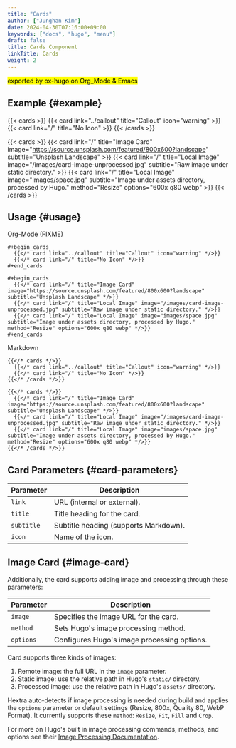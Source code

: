 ```yaml
---
title: "Cards"
author: ["Junghan Kim"]
date: 2024-04-30T07:16:00+09:00
keywords: ["docs", "hugo", "menu"]
draft: false
title: Cards Component
linkTitle: Cards
weight: 2
---
```


<mark>exported by ox-hugo on Org_Mode &amp; Emacs</mark> <!--more-->


## Example {#example}

{{< cards >}}
{{< card link="../callout" title="Callout" icon="warning" >}}
{{< card link="/" title="No Icon" >}}
{{< /cards >}}

{{< cards >}}
{{< card link="/" title="Image Card" image="https://source.unsplash.com/featured/800x600?landscape" subtitle="Unsplash Landscape" >}}
{{< card link="/" title="Local Image" image="/images/card-image-unprocessed.jpg" subtitle="Raw image under static directory." >}}
{{< card link="/" title="Local Image" image="images/space.jpg" subtitle="Image under assets directory, processed by Hugo." method="Resize" options="600x q80 webp" >}}
{{< /cards >}}


## Usage {#usage}

Org-Mode (FIXME)

```text { linenos=false,filename="Org-Mode" }
#+begin_cards
  {{</* card link="../callout" title="Callout" icon="warning" */>}}
  {{</* card link="/" title="No Icon" */>}}
#+end_cards
```

```text { linenos=false,filename="Org-Mode" }
#+begin_cards
  {{</* card link="/" title="Image Card" image="https://source.unsplash.com/featured/800x600?landscape" subtitle="Unsplash Landscape" */>}}
  {{</* card link="/" title="Local Image" image="/images/card-image-unprocessed.jpg" subtitle="Raw image under static directory." */>}}
  {{</* card link="/" title="Local Image" image="images/space.jpg" subtitle="Image under assets directory, processed by Hugo." method="Resize" options="600x q80 webp" */>}}
#+end_cards
```

Markdown

```text
{{</* cards */>}}
  {{</* card link="../callout" title="Callout" icon="warning" */>}}
  {{</* card link="/" title="No Icon" */>}}
{{</* /cards */>}}
```

```text
{{</* cards */>}}
  {{</* card link="/" title="Image Card" image="https://source.unsplash.com/featured/800x600?landscape" subtitle="Unsplash Landscape" */>}}
  {{</* card link="/" title="Local Image" image="/images/card-image-unprocessed.jpg" subtitle="Raw image under static directory." */>}}
  {{</* card link="/" title="Local Image" image="images/space.jpg" subtitle="Image under assets directory, processed by Hugo." method="Resize" options="600x q80 webp" */>}}
{{</* /cards */>}}
```


## Card Parameters {#card-parameters}

| Parameter  | Description                           |
|------------|---------------------------------------|
| `link`     | URL (internal or external).           |
| `title`    | Title heading for the card.           |
| `subtitle` | Subtitle heading (supports Markdown). |
| `icon`     | Name of the icon.                     |


## Image Card {#image-card}

Additionally, the card supports adding image and processing through these parameters:

| Parameter | Description                                 |
|-----------|---------------------------------------------|
| `image`   | Specifies the image URL for the card.       |
| `method`  | Sets Hugo's image processing method.        |
| `options` | Configures Hugo's image processing options. |

Card supports three kinds of images:

1.  Remote image: the full URL in the `image` parameter.
2.  Static image: use the relative path in Hugo's `static/` directory.
3.  Processed image: use the relative path in Hugo's `assets/` directory.

Hextra auto-detects if image processing is needed during build and applies the `options` parameter or default settings (Resize, 800x, Quality 80, WebP Format). It currently supports these `method`: `Resize`, `Fit`, `Fill` and `Crop`.

For more on Hugo's built in image processing commands, methods, and options see their [Image Processing Documentation](https://gohugo.io/content-management/image-processing/).

